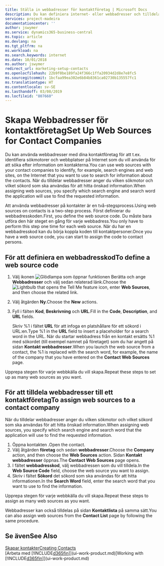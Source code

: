```yaml
---
title: Ställa in webbadresser för kontaktföretag | Microsoft Docs
description: Du kan definiera internet- eller webbadresser och tilldela dem till ett företag för att identifiera hur du vill söka efter information om kontakterna.
services: project-madeira
documentationcenter: ''
author: jswymer
ms.service: dynamics365-business-central
ms.topic: article
ms.devlang: na
ms.tgt_pltfrm: na
ms.workload: na
ms.search.keywords: internet
ms.date: 10/01/2018
ms.author: jswymer
redirect_url: marketing-setup-contacts
ms.openlocfilehash: 22b9f0be189fa24f366c1ffa20934d2d8e7e8fc5
ms.sourcegitcommit: 1bcfaa99ea302e6b84b8361ca02730b135557fc1
ms.translationtype: HT
ms.contentlocale: sv-SE
ms.lasthandoff: 03/08/2019
ms.locfileid: "807660"
---
```

# <a name="set-up-web-sources-for-contact-companies"></a><span data-ttu-id="08c66-103">Skapa Webbadresser för kontaktföretag</span><span class="sxs-lookup"><span data-stu-id="08c66-103">Set Up Web Sources for Contact Companies</span></span>
<span data-ttu-id="08c66-104">Du kan använda webbadresser med dina kontaktföretag för att t.ex. identifiera sökmotorer och webbplatser på Internet som du vill använda för att söka efter information om kontakterna.</span><span class="sxs-lookup"><span data-stu-id="08c66-104">You can use web sources with your contact companies to identify, for example, search engines and web sites, on the Internet that you want to use to search for information about the contacts.</span></span> <span data-ttu-id="08c66-105">När du tilldelar webbadresser anger du vilken sökmotor och vilket sökord som ska användas för att hitta önskad information.</span><span class="sxs-lookup"><span data-stu-id="08c66-105">When assigning web sources, you specify which search engine and search word the application will use to find the requested information.</span></span>

<span data-ttu-id="08c66-106">Att använda webbadresser på kontakter är en två-stegsprocess.</span><span class="sxs-lookup"><span data-stu-id="08c66-106">Using web sources on contacts is a two-step process.</span></span> <span data-ttu-id="08c66-107">Först definierar du webbadresskoden.</span><span class="sxs-lookup"><span data-stu-id="08c66-107">First, you define the web source code.</span></span> <span data-ttu-id="08c66-108">Du måste bara utföra den här steget en gång för varje webbadress.</span><span class="sxs-lookup"><span data-stu-id="08c66-108">You only have to perform this step one time for each web source.</span></span> <span data-ttu-id="08c66-109">När du har en webbadresskod kan du börja koppla koden till kontaktpersoner.</span><span class="sxs-lookup"><span data-stu-id="08c66-109">Once you have a web source code, you can start to assign the code to contact persons.</span></span>

## <a name="to-define-a-web-source-code"></a><span data-ttu-id="08c66-110">För att definiera en webbadresskod</span><span class="sxs-lookup"><span data-stu-id="08c66-110">To define a web source code</span></span>
1. <span data-ttu-id="08c66-111">Välj ikonen ![Glödlampa som öppnar funktionen Berätta](media/ui-search/search_small.png "Berätta vad du vill göra") och ange **Webbadresser** och välj sedan relaterad länk.</span><span class="sxs-lookup"><span data-stu-id="08c66-111">Choose the ![Lightbulb that opens the Tell Me feature](media/ui-search/search_small.png "Tell me what you want to do") icon, enter **Web Sources**, and then choose the related link.</span></span>
2. <span data-ttu-id="08c66-112">Välj åtgärden **Ny**.</span><span class="sxs-lookup"><span data-stu-id="08c66-112">Choose the **New** actions.</span></span>
3. <span data-ttu-id="08c66-113">Fyll i fälten **Kod**, **Beskrivning** och **URL**.</span><span class="sxs-lookup"><span data-stu-id="08c66-113">Fill in the **Code**, **Description**, and **URL** fields.</span></span>

    <span data-ttu-id="08c66-114">Skriv %1 i fältet **URL** för att infoga en platshållare för ett sökord i URL:en.</span><span class="sxs-lookup"><span data-stu-id="08c66-114">Type %1 in the **URL** field to insert a placeholder for a search word in the URL.</span></span> <span data-ttu-id="08c66-115">När du startar webbadress från en kontakt ersätts %1 med sökordet (till exempel namnet på företaget) som du har angett på sidan **Kontakt webbadresser**.</span><span class="sxs-lookup"><span data-stu-id="08c66-115">When you launch the web source from a contact, the %1 is replaced with the search word, for example, the name of the company that you have entered on the **Contact Web Sources** page.</span></span>

<span data-ttu-id="08c66-116">Upprepa stegen för varje webbkälla du vill skapa.</span><span class="sxs-lookup"><span data-stu-id="08c66-116">Repeat these steps to set up as many web sources as you want.</span></span>

## <a name="to-assign-web-sources-to-a-contact-company"></a><span data-ttu-id="08c66-117">För att tilldela webbadresser till ett kontaktföretag</span><span class="sxs-lookup"><span data-stu-id="08c66-117">To assign web sources to a contact company</span></span>
<span data-ttu-id="08c66-118">När du tilldelar webbadresser anger du vilken sökmotor och vilket sökord som ska användas för att hitta önskad information.</span><span class="sxs-lookup"><span data-stu-id="08c66-118">When assigning web sources, you specify which search engine and search word that the application will use to find the requested information.</span></span>

1. <span data-ttu-id="08c66-119">Öppna kontakten .</span><span class="sxs-lookup"><span data-stu-id="08c66-119">Open the contact.</span></span>
2. <span data-ttu-id="08c66-120">Välj åtgärden **företag** och sedan **webbadresser**.</span><span class="sxs-lookup"><span data-stu-id="08c66-120">Choose the **Company** action, and then choose the **Web Sources** action.</span></span> <span data-ttu-id="08c66-121">Sidan **Kontakt webbadresser** öppnas.</span><span class="sxs-lookup"><span data-stu-id="08c66-121">The **Contact Web Sources** page opens.</span></span>
3. <span data-ttu-id="08c66-122">I fältet **webbadresskod**, välj webbadressen som du vill tilldela.</span><span class="sxs-lookup"><span data-stu-id="08c66-122">In the **Web Source Code** field, choose the web source you want to assign.</span></span>
4. <span data-ttu-id="08c66-123">Skriv i fältet **Sökord** det sökord som ska användas för att hitta informationen.</span><span class="sxs-lookup"><span data-stu-id="08c66-123">In the **Search Word** field, enter the search word that you want to use to find the information.</span></span>

<span data-ttu-id="08c66-124">Upprepa stegen för varje webbkälla du vill skapa.</span><span class="sxs-lookup"><span data-stu-id="08c66-124">Repeat these steps to assign as many web sources as you want.</span></span>

<span data-ttu-id="08c66-125">Webbadresser kan också tilldelas på sidan **Kontaktlista** på samma sätt.</span><span class="sxs-lookup"><span data-stu-id="08c66-125">You can also assign web sources from the **Contact List** page by following the same procedure.</span></span>

## <a name="see-also"></a><span data-ttu-id="08c66-126">Se även</span><span class="sxs-lookup"><span data-stu-id="08c66-126">See Also</span></span>
[<span data-ttu-id="08c66-127">Skapar kontakter</span><span class="sxs-lookup"><span data-stu-id="08c66-127">Creating Contacts</span></span>](marketing-create-contact-companies.md)  
<span data-ttu-id="08c66-128">[Arbeta med [!INCLUDE[d365fin](includes/d365fin_md.md)]](ui-work-product.md)</span><span class="sxs-lookup"><span data-stu-id="08c66-128">[Working with [!INCLUDE[d365fin](includes/d365fin_md.md)]](ui-work-product.md)</span></span>
